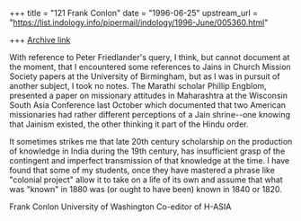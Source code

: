 +++
title = "121 Frank Conlon"
date = "1996-06-25"
upstream_url = "https://list.indology.info/pipermail/indology/1996-June/005360.html"

+++
[Archive link](https://list.indology.info/pipermail/indology/1996-June/005360.html)

With reference to Peter Friedlander's query, I think, but cannot document
at the moment, that I encountered some references to Jains in Church
Mission Society papers at the University of Birmingham, but as I was in
pursuit of another subject, I took no notes.  The Marathi scholar Phillip
Engblom, presented a paper on missionary attitudes in Maharashtra at the
Wisconsin South Asia Conference last October which documented that two
American missionaries had rather different perceptions of a Jain
shrine--one knowing that Jainism existed, the other thinking it part of
the Hindu order.

It sometimes strikes me that late 20th century scholarship on the
production of knowledge in India during the 19th century, has insufficient
grasp of the contingent and imperfect transmission of that knowledge at
the time.  I have found that some of my students, once they have mastered
a phrase like "colonial project" allow it to take on a life of its own and
assume that what was "known" in 1880 was (or ought to have been) known in
1840 or 1820.

Frank Conlon
University of Washington
Co-editor of H-ASIA





